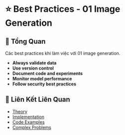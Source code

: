 # ⭐ Best Practices - 01 Image Generation

## 🎯 Tổng Quan

Các best practices khi làm việc với 01 image generation.

- **Always validate data**
- **Use version control**
- **Document code and experiments**
- **Monitor model performance**
- **Follow security best practices**

## 🔗 Liên Kết Liên Quan

- [Theory](./THEORY_01_image_generation.md)
- [Implementation](./IMPLEMENTATION_01_image_generation.md)
- [Code Examples](./CODE_EXAMPLES_01_image_generation.md)
- [Complex Problems](./COMPLEX_PROBLEMS.md)
